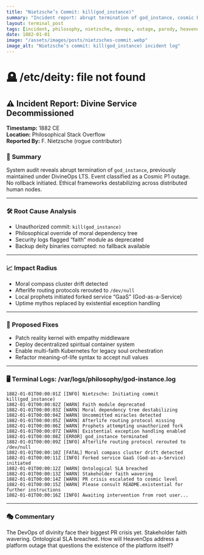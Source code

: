 ```yaml
---
title: "Nietzsche’s Commit: kill(god_instance)"
summary: "Incident report: abrupt termination of god_instance, cosmic P1 outage, and existential impact on distributed human nodes."
layout: terminal_post
tags: [incident, philosophy, nietzsche, devops, outage, parody, heavenops]
date: 1882-01-01
image: "/assets/images/posts/nietzsches-commit.webp"
image_alt: "Nietzsche’s commit: kill(god_instance) incident log"
---
```


# 🪦 /etc/deity: file not found

## ⚠️ Incident Report: Divine Service Decommissioned

**Timestamp:** 1882 CE  
**Location:** Philosophical Stack Overflow  
**Reported By:** F. Nietzsche (rogue contributor)

### 🎯 Summary

System audit reveals abrupt termination of `god_instance`, previously maintained under DivineOps LTS. Event classified as a Cosmic P1 outage. No rollback initiated. Ethical frameworks destabilizing across distributed human nodes.

---

### 🛠️ Root Cause Analysis

- Unauthorized commit: `kill(god_instance)`  
- Philosophical override of moral dependency tree  
- Security logs flagged “faith” module as deprecated  
- Backup deity binaries corrupted: no fallback available

---

### 📈 Impact Radius

- Moral compass cluster drift detected  
- Afterlife routing protocols rerouted to `/dev/null`  
- Local prophets initiated forked service “GaaS” (God-as-a-Service)  
- Uptime mythos replaced by existential exception handling

---

### 🧪 Proposed Fixes

- Patch reality kernel with empathy middleware  
- Deploy decentralized spiritual container system  
- Enable multi-faith Kubernetes for legacy soul orchestration  
- Refactor meaning-of-life syntax to accept null values

---

### 🖥️ Terminal Logs: /var/logs/philosophy/god-instance.log

```
1882-01-01T00:00:01Z [INFO] Nietzsche: Initiating commit kill(god_instance)
1882-01-01T00:00:02Z [WARN] Faith module deprecated
1882-01-01T00:00:03Z [WARN] Moral dependency tree destabilizing
1882-01-01T00:00:04Z [WARN] Uncommitted miracles detected
1882-01-01T00:00:05Z [WARN] Afterlife routing protocol missing
1882-01-01T00:00:06Z [WARN] Prophets attempting unauthorized fork
1882-01-01T00:00:07Z [WARN] Existential exception handling enabled
1882-01-01T00:00:08Z [ERROR] god_instance terminated
1882-01-01T00:00:09Z [INFO] Afterlife routing protocol rerouted to /dev/null
1882-01-01T00:00:10Z [FATAL] Moral compass cluster drift detected
1882-01-01T00:00:11Z [INFO] Forked service GaaS (God-as-a-Service) initiated
1882-01-01T00:00:12Z [WARN] Ontological SLA breached
1882-01-01T00:00:13Z [WARN] Stakeholder faith wavering
1882-01-01T00:00:14Z [WARN] PR crisis escalated to cosmic level
1882-01-01T00:00:15Z [WARN] Please consult README.existential for further instructions
1882-01-01T00:00:16Z [INFO] Awaiting intervention from root user...
```

---

### 🎭 Commentary

The DevOps of divinity face their biggest PR crisis yet. Stakeholder faith wavering. Ontological SLA breached. How will HeavenOps address a platform outage that questions the existence of the platform itself?